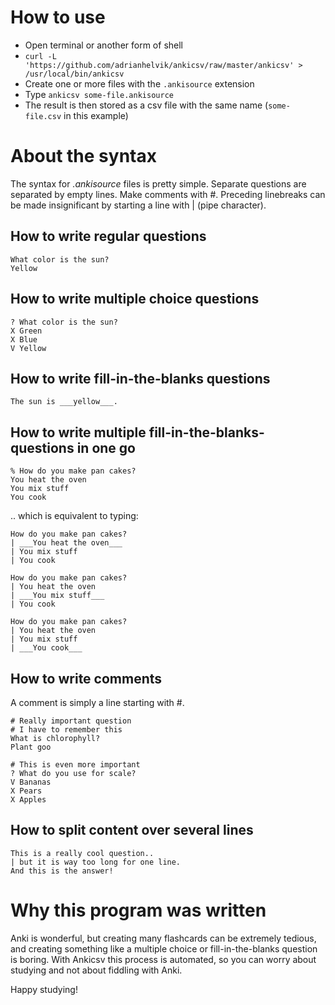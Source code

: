 How to use
==========

- Open terminal or another form of shell
- `curl -L 'https://github.com/adrianhelvik/ankicsv/raw/master/ankicsv' > /usr/local/bin/ankicsv`
- Create one or more files with the `.ankisource` extension
- Type `ankicsv some-file.ankisource`
- The result is then stored as a csv file with the same name (`some-file.csv` in this example)

About the syntax
================
The syntax for *.ankisource* files is pretty simple.
Separate questions are separated by empty lines.
Make comments with #. Preceding linebreaks can be made
insignificant by starting a line with | (pipe character).

How to write regular questions
------------------------------

    What color is the sun?
    Yellow


How to write multiple choice questions
--------------------------------------

    ? What color is the sun?
    X Green
    X Blue
    V Yellow

How to write fill-in-the-blanks questions
-----------------------------------------

    The sun is ___yellow___.

How to write multiple fill-in-the-blanks-questions in one go
------------------------------------------------------------

    % How do you make pan cakes?
    You heat the oven
    You mix stuff
    You cook

.. which is equivalent to typing:

    How do you make pan cakes?
    | ___You heat the oven___
    | You mix stuff
    | You cook

    How do you make pan cakes?
    | You heat the oven
    | ___You mix stuff___
    | You cook

    How do you make pan cakes?
    | You heat the oven
    | You mix stuff
    | ___You cook___

How to write comments
---------------------

A comment is simply a line starting with #.

    # Really important question
    # I have to remember this
    What is chlorophyll?
    Plant goo

    # This is even more important
    ? What do you use for scale?
    V Bananas
    X Pears
    X Apples

How to split content over several lines
---------------------------------------

    This is a really cool question..
    | but it is way too long for one line.
    And this is the answer!

Why this program was written
============================

Anki is wonderful, but creating many flashcards can be extremely tedious, and creating something like a multiple choice or fill-in-the-blanks question is boring.
With Ankicsv this process is automated, so you can worry about studying and not about fiddling with Anki.

Happy studying!
